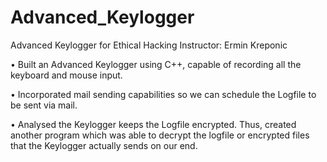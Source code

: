 # Advanced_Keylogger
  

Advanced Keylogger for Ethical Hacking
Instructor: Ermin Kreponic

•	Built an Advanced Keylogger using C++, capable of recording all the keyboard and mouse input.

•	Incorporated mail sending capabilities so we can schedule the Logfile to be sent via mail.

•	Analysed the Keylogger keeps the Logfile encrypted. Thus, created another program which was able to decrypt the logfile or encrypted files that the Keylogger actually sends on our end.
